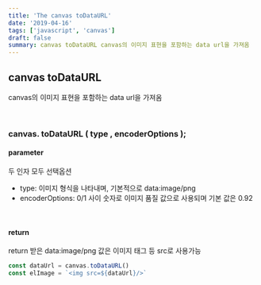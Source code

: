 ```yaml
---
title: 'The canvas toDataURL'
date: '2019-04-16'
tags: ['javascript', 'canvas']
draft: false
summary: canvas toDataURL canvas의 이미지 표현을 포함하는 data url을 가져옴
---
```


## canvas toDataURL

canvas의 이미지 표현을 포함하는 data url을 가져옴

<br />

### canvas. toDataURL ( type , encoderOptions );

#### parameter

두 인자 모두 선택옵션

- type: 이미지 형식을 나타내며, 기본적으로 data:image/png
- encoderOptions: 0/1 사이 숫자로 이미지 품질 값으로 사용되며 기본 값은 0.92

<br />

#### return

return 받은 data:image/png 값은 이미지 태그 등 src로 사용가능

```javascript
const dataUrl = canvas.toDataURL()
const elImage = `<img src=${dataUrl}/>`
```

<br /><br /><br />

